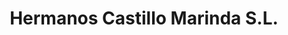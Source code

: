 ---
title: "Hermanos Castillo Marinda S.L."
url: /gomara/hermanos-castillo-marinda-s-l/
shop: Landwirtschaftlich
---